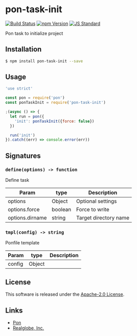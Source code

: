 pon-task-init
==========

<!---
This file is generated by ape-tmpl. Do not update manually.
--->

<!-- Badge Start -->
<a name="badges"></a>

[![Build Status][bd_travis_shield_url]][bd_travis_url]
[![npm Version][bd_npm_shield_url]][bd_npm_url]
[![JS Standard][bd_standard_shield_url]][bd_standard_url]

[bd_repo_url]: https://github.com/realglobe-Inc/pon-task-init
[bd_travis_url]: http://travis-ci.org/realglobe-Inc/pon-task-init
[bd_travis_shield_url]: http://img.shields.io/travis/realglobe-Inc/pon-task-init.svg?style=flat
[bd_travis_com_url]: http://travis-ci.com/realglobe-Inc/pon-task-init
[bd_travis_com_shield_url]: https://api.travis-ci.com/realglobe-Inc/pon-task-init.svg?token=
[bd_license_url]: https://github.com/realglobe-Inc/pon-task-init/blob/master/LICENSE
[bd_codeclimate_url]: http://codeclimate.com/github/realglobe-Inc/pon-task-init
[bd_codeclimate_shield_url]: http://img.shields.io/codeclimate/github/realglobe-Inc/pon-task-init.svg?style=flat
[bd_codeclimate_coverage_shield_url]: http://img.shields.io/codeclimate/coverage/github/realglobe-Inc/pon-task-init.svg?style=flat
[bd_gemnasium_url]: https://gemnasium.com/realglobe-Inc/pon-task-init
[bd_gemnasium_shield_url]: https://gemnasium.com/realglobe-Inc/pon-task-init.svg
[bd_npm_url]: http://www.npmjs.org/package/pon-task-init
[bd_npm_shield_url]: http://img.shields.io/npm/v/pon-task-init.svg?style=flat
[bd_standard_url]: http://standardjs.com/
[bd_standard_shield_url]: https://img.shields.io/badge/code%20style-standard-brightgreen.svg

<!-- Badge End -->


<!-- Description Start -->
<a name="description"></a>

Pon task to initialize project

<!-- Description End -->


<!-- Overview Start -->
<a name="overview"></a>



<!-- Overview End -->


<!-- Sections Start -->
<a name="sections"></a>

<!-- Section from "doc/guides/01.Installation.md.hbs" Start -->

<a name="section-doc-guides-01-installation-md"></a>

Installation
-----

```bash
$ npm install pon-task-init --save
```


<!-- Section from "doc/guides/01.Installation.md.hbs" End -->

<!-- Section from "doc/guides/02.Usage.md.hbs" Start -->

<a name="section-doc-guides-02-usage-md"></a>

Usage
---------

```javascript
'use strict'

const pon = require('pon')
const ponTaskInit = require('pon-task-init')

;(async () => {
  let run = pon({
    'init': ponTaskInit({force: false})
  })

  run('init')
}).catch((err) => console.error(err))

```


<!-- Section from "doc/guides/02.Usage.md.hbs" End -->

<!-- Section from "doc/guides/03.Signature.md.hbs" Start -->

<a name="section-doc-guides-03-signature-md"></a>

Signatures
---------


### `define(options) -> function`

Define task

| Param | type | Description |
| ---- | --- | ----------- |
| options | Object |  Optional settings |
| options.force | boolean |  Force to write |
| options.dirname | string |  Target directory name |


### `tmpl(config) -> string`

Ponfile template

| Param | type | Description |
| ---- | --- | ----------- |
| config | Object |  |



<!-- Section from "doc/guides/03.Signature.md.hbs" End -->


<!-- Sections Start -->


<!-- LICENSE Start -->
<a name="license"></a>

License
-------
This software is released under the [Apache-2.0 License](https://github.com/realglobe-Inc/pon-task-init/blob/master/LICENSE).

<!-- LICENSE End -->


<!-- Links Start -->
<a name="links"></a>

Links
------

+ [Pon][pon_url]
+ [Realglobe, Inc.][realglobe,_inc__url]

[pon_url]: https://github.com/realglobe-Inc/pon
[realglobe,_inc__url]: http://realglobe.jp

<!-- Links End -->
